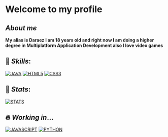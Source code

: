 # Welcome to my profile
## *About me*
**My alias is Daraez I am 18 years old and right now I am doing a higher degree in Multiplatform Application Development also I love video games**

## 🔰 *Skills*:
[![JAVA](https://img.shields.io/badge/Java-5564eb?style=for-the-badge&logo=java&logoColor=white&labelColor=101010)]()
[![HTML5](https://img.shields.io/badge/html5-%23E34F26.svg?style=for-the-badge&logo=html5&logoColor=white&labelColor=101010)]()
[![CSS3](https://img.shields.io/badge/css3-%231572B6.svg?style=for-the-badge&logo=css3&logoColor=white&labelColor=101010)]()
</br>

## 🎲 *Stats*:

[![STATS](https://github-readme-stats.vercel.app/api/top-langs/?username=daraezz&layout=compact)]()

## 🔥 *Working in*...
[![JAVASCRIPT](https://img.shields.io/badge/javascript-%23323330.svg?style=for-the-badge&logo=javascript&logoColor=white&labelColor=101010)]()
[![PYTHON](https://img.shields.io/badge/python-00ba89?style=for-the-badge&logo=python&logoColor=white&labelColor=101010)]()
							
